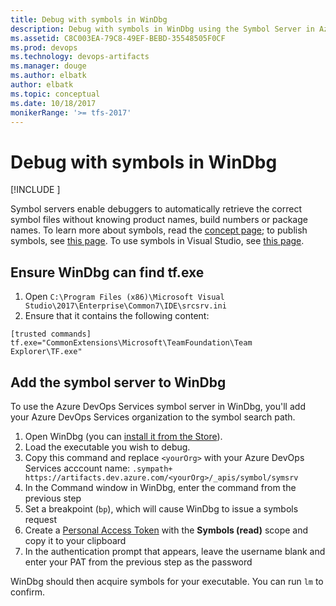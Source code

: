 ```yaml
---
title: Debug with symbols in WinDbg
description: Debug with symbols in WinDbg using the Symbol Server in Azure Artifacts
ms.assetid: C8C003EA-79C8-49EF-BEBD-35548505F0CF
ms.prod: devops
ms.technology: devops-artifacts
ms.manager: douge
ms.author: elbatk
author: elbatk
ms.topic: conceptual
ms.date: 10/18/2017
monikerRange: '>= tfs-2017'
---
```


# Debug with symbols in WinDbg

[!INCLUDE [](../_shared/availability-symbols.md)]

Symbol servers enable debuggers to automatically retrieve the correct symbol files without knowing product names, build numbers or package names. To learn more about symbols, read the [concept page](../concepts/symbols.md); to publish symbols, see [this page](/vsts/pipelines/symbols/index). To use symbols in Visual Studio, see [this page](debug-with-symbols-visual-studio.md).

## Ensure WinDbg can find tf.exe

1. Open `C:\Program Files (x86)\Microsoft Visual Studio\2017\Enterprise\Common7\IDE\srcsrv.ini`
2. Ensure that it contains the following content:

```
[trusted commands]
tf.exe="CommonExtensions\Microsoft\TeamFoundation\Team Explorer\TF.exe"
```

## Add the symbol server to WinDbg

To use the Azure DevOps Services symbol server in WinDbg, you'll add your Azure DevOps Services organization to the symbol search path.

1. Open WinDbg (you can [install it from the Store](https://www.microsoft.com/en-us/store/p/windbg-preview/9pgjgd53tn86)).
2. Load the executable you wish to debug.
3. Copy this command and replace `<yourOrg>` with your Azure DevOps Services acccount name: `.sympath+ https://artifacts.dev.azure.com/<yourOrg>/_apis/symbol/symsrv`
4. In the Command window in WinDbg, enter the command from the previous step
5. Set a breakpoint (`bp`), which will cause WinDbg to issue a symbols request
6. Create a [Personal Access Token](../../organizations/accounts/use-personal-access-tokens-to-authenticate.md) with the **Symbols (read)** scope and copy it to your clipboard
7. In the authentication prompt that appears, leave the username blank and enter your PAT from the previous step as the password

WinDbg should then acquire symbols for your executable. You can run `lm` to confirm.